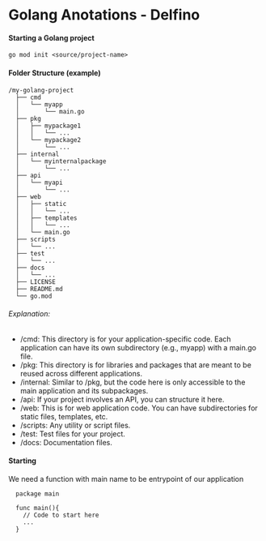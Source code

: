 # Golang Anotations - Delfino

#### Starting a Golang project

`go mod init <source/project-name>`

#### Folder Structure (example)

```
/my-golang-project
  ├── cmd
  │   └── myapp
  │       └── main.go
  ├── pkg
  │   ├── mypackage1
  │   │   └── ...
  │   └── mypackage2
  │       └── ...
  ├── internal
  │   └── myinternalpackage
  │       └── ...
  ├── api
  │   └── myapi
  │       └── ...
  ├── web
  │   ├── static
  │   │   └── ...
  │   ├── templates
  │   │   └── ...
  │   └── main.go
  ├── scripts
  │   └── ...
  ├── test
  │   └── ...
  ├── docs
  │   └── ...
  ├── LICENSE
  ├── README.md
  └── go.mod
```

###### Explanation:

- /cmd: This directory is for your application-specific code. Each application can have its own subdirectory (e.g., myapp) with a main.go file.
- /pkg: This directory is for libraries and packages that are meant to be reused across different applications.
- /internal: Similar to /pkg, but the code here is only accessible to the main application and its subpackages.
- /api: If your project involves an API, you can structure it here.
- /web: This is for web application code. You can have subdirectories for static files, templates, etc.
- /scripts: Any utility or script files.
- /test: Test files for your project.
- /docs: Documentation files.

#### Starting

We need a function with main name to be entrypoint of our application

```
  package main

  func main(){
    // Code to start here
    ...
  }
```
